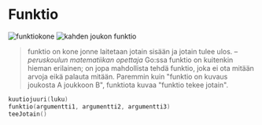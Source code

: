 # Funktio

![funktiokone](https://upload.wikimedia.org/wikipedia/commons/thumb/3/3b/Function_machine2.svg/243px-Function_machine2.svg.png)
![kahden joukon funktio](https://upload.wikimedia.org/wikipedia/commons/thumb/d/df/Function_color_example_3.svg/223px-Function_color_example_3.svg.png)

> funktio on kone jonne laitetaan jotain sisään ja jotain tulee ulos.
> – _peruskoulun matematiikan opettaja_
Go:ssa funktio on kuitenkin hieman erilainen; on jopa mahdollista tehdä funktio, joka ei ota mitään arvoja eikä palauta mitään. Paremmin kuin "funktio on kuvaus joukosta A joukkoon B", funktiota kuvaa "funktio tekee jotain".



```Go
kuutiojuuri(luku)
funktio(argumentti1, argumentti2, argumentti3)
teeJotain()
```
